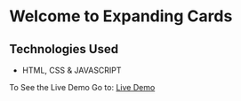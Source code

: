 # Welcome to Expanding Cards

## Technologies Used
- HTML, CSS & JAVASCRIPT

To See the Live Demo Go to: [Live Demo](https://pnsvn3035.github.io/3d-boxes-background/)
